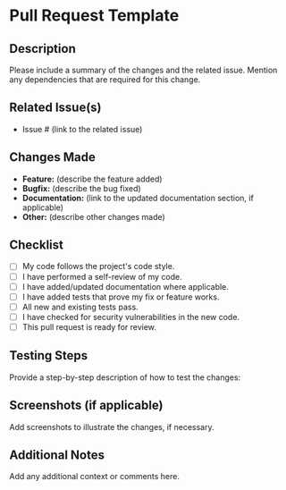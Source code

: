 # Pull Request Template

## Description
Please include a summary of the changes and the related issue. Mention any dependencies that are required for this change.

## Related Issue(s)
- Issue # (link to the related issue)

## Changes Made
- **Feature:** (describe the feature added)
- **Bugfix:** (describe the bug fixed)
- **Documentation:** (link to the updated documentation section, if applicable)
- **Other:** (describe other changes made)

## Checklist
- [ ] My code follows the project's code style.
- [ ] I have performed a self-review of my code.
- [ ] I have added/updated documentation where applicable.
- [ ] I have added tests that prove my fix or feature works.
- [ ] All new and existing tests pass.
- [ ] I have checked for security vulnerabilities in the new code.
- [ ] This pull request is ready for review.

## Testing Steps
Provide a step-by-step description of how to test the changes:

## Screenshots (if applicable)
Add screenshots to illustrate the changes, if necessary.

## Additional Notes
Add any additional context or comments here.
